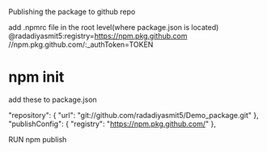 Publishing the package to github repo

add .npmrc file in the root level(where package.json is located)
@radadiyasmit5:registry=https://npm.pkg.github.com
//npm.pkg.github.com/:\_authToken=TOKEN

# npm init

add these to package.json

"repository": {
"url": "git://github.com/radadiyasmit5/Demo_package.git"
},
"publishConfig": {
"registry": "https://npm.pkg.github.com/"
},

RUN
npm publish